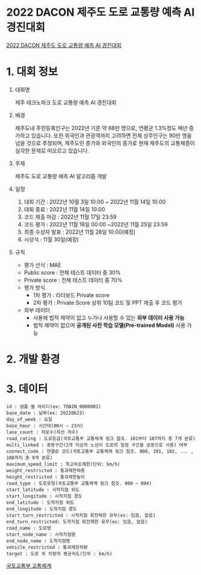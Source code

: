 # 2022 DACON 제주도 도로 교통량 예측 AI 경진대회
[2022 DACON 제주도 도로 교통량 예측 AI 경진대회](https://dacon.io/competitions/official/235985/overview/description)

# 1. 대회 정보
1. 대회명

    제주 테크노파크 도로 교통량 예측 AI 경진대회


2. 배경

   제주도내 주민등록인구는 2022년 기준 약 68만 명으로, 연평균 1.3%정도 매년 증가하고 있습니다. 또한 외국인과 관광객까지 고려하면 전체 상주인구는 90만 명을 넘을 것으로 추정되며, 제주도민 증가와 외국인의 증가로 현재 제주도의 교통체증이 심각한 문제로 떠오르고 있습니다.


3. 주제

    제주도 도로 교통량 예측 AI 알고리즘 개발


4. 일정
    1. 대회 기간 : 2022년 10월 3일 10:00 ~ 2022년 11월 14일 10:00
    2. 대회 종료 : 2022년 11월 14일 10:00
    3. 코드 제출 마감 : 2022년 11월 17일 23:59
    4. 코드 평가 : 2022년 11월 18일 00:00 ~2022년 11월 25일 23:59
    5. 최종 수상자 발표 : 2022년 11월 28일 10:00(예정)
    6. 시상식 : 11월 30일(예정)
    

5. 규칙
   - 평가 산식 : MAE
   - Public score : 전체 테스트 데이터 중 30%
   - Private score : 전체 테스트 데이터 중 70%
   - 평가 방식
        - 1차 평가 : 리더보드 Private score
        - 2차 평가 : Private Score 상위 10팀 코드 및 PPT 제출 후 코드 평가
   - 외부 데이터
        - 사용에 법적 제약이 없고 누가나 사용할 수 있는 **외부 데이터 사용 가능**
        - 법적 제약이 없으며 **공개된 사전 학습 모델(Pre-trained Model)** 사용 가능
   
# 2. 개발 환경

[]()

# 3. 데이터

```
id : 샘플 별 아이디(ex: TRAIN_0000001)
base_date : 날짜(ex: 20220623)
day_of_week : 요일
base_hour : 시간대(00시 ~ 23시)
lane_count : 차로수(차선 개수)
road_rating : 도로등급(국토교통부 교통체계 링크 참조. 101부터 107까지 총 7개 분류)
multi_linked : 중용구간(2개 이상의 노선이 도로의 일정 구간을 공동으로 사용) 여부
connect_code : 연결로 코드(국토교통부 교통체계 링크 참조. 000, 101, 102, ... , 108까지 총 9개 분류)
maximum_speed_limit : 최고속도제한(단위: km/h)
weight_restricted : 통과제한하중
height_restricted : 통과제한높이
road_type : 도로유형(국토교통부 교통체계 링크 참조. 000 ~ 004)
start_latitude : 시작지점 위도
start_longitude : 시작지점 경도
end_latitude : 도착지점 위도
end_longitude : 도착지점 경도
start_turn_restricted : 시작지점 회전제한 유무(ex: 있음, 없음)
end_turn_restricted: 도착지점 회전제한 유무(ex: 있음, 없음)
road_name : 도로명
start_node_name : 시작지점명
end_node_name : 도착지점명
vehicle_restricted : 통과제한차량
target : 도로 위 차량의 평균속도(단위 : km/h)
```
[국토교통부 교통체계](https://www.law.go.kr/LSW/admRulInfoP.do?admRulSeq=2100000157569)